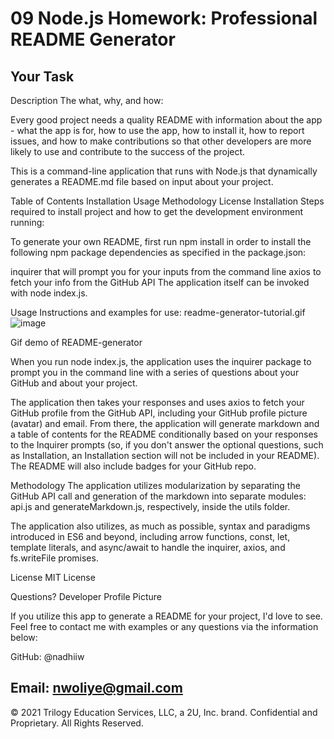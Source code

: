 # 09 Node.js Homework: Professional README Generator

## Your Task

Description
The what, why, and how:

Every good project needs a quality README with information about the app - what the app is for, how to use the app, how to install it, how to report issues, and how to make contributions so that other developers are more likely to use and contribute to the success of the project.

This is a command-line application that runs with Node.js that dynamically generates a README.md file based on input about your project. 

Table of Contents
Installation
Usage
Methodology
License
Installation
Steps required to install project and how to get the development environment running:

To generate your own README, first run npm install in order to install the following npm package dependencies as specified in the package.json:

inquirer that will prompt you for your inputs from the command line
axios to fetch your info from the GitHub API
The application itself can be invoked with node index.js.

Usage
Instructions and examples for use:
readme-generator-tutorial.gif![image](https://user-images.githubusercontent.com/78042504/114657372-8c318000-9cb5-11eb-98a6-599d74f65c4f.png)


Gif demo of README-generator

When you run node index.js, the application uses the inquirer package to prompt you in the command line with a series of questions about your GitHub and about your project.

The application then takes your responses and uses axios to fetch your GitHub profile from the GitHub API, including your GitHub profile picture (avatar) and email. From there, the application will generate markdown and a table of contents for the README conditionally based on your responses to the Inquirer prompts (so, if you don't answer the optional questions, such as Installation, an Installation section will not be included in your README). The README will also include badges for your GitHub repo.



Methodology
The application utilizes modularization by separating the GitHub API call and generation of the markdown into separate modules: api.js and generateMarkdown.js, respectively, inside the utils folder.

The application also utilizes, as much as possible, syntax and paradigms introduced in ES6 and beyond, including arrow functions, const, let, template literals, and async/await to handle the inquirer, axios, and fs.writeFile promises.

License
MIT License

Questions?
Developer Profile Picture

If you utilize this app to generate a README for your project, I'd love to see. Feel free to contact me with examples or any questions via the information below:

GitHub: @nadhiiw

Email: nwoliye@gmail.com
---

© 2021 Trilogy Education Services, LLC, a 2U, Inc. brand. Confidential and Proprietary. All Rights Reserved.
